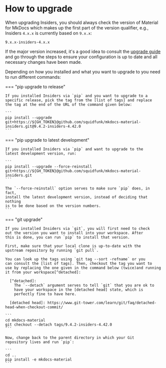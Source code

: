 # How to upgrade

When upgrading Insiders, you should always check the version of Material for
MkDocs which makes up the first part of the version qualifier, e.g., Insiders
`4.x.x` is currently based on `9.x.x`:

```
9.x.x-insiders-4.x.x
```

If the major version increased, it's a good idea to consult the [upgrade
guide] and go through the steps to ensure your configuration is up to date and
all necessary changes have been made.

  [upgrade guide]: ../../../GreaterWMS-Doc-CN/docs/upgrade.md
  [list of tags]: https://github.com/squidfunk/mkdocs-material-insiders/tags

Depending on how you installed and what you want to upgrade to you
need to run different commands:

=== "pip upgrade to release"

    If you installed Insiders via `pip` and you want to upgrade to a
    specific release, pick the tag from the [list of tags] and replace
    the tag at the end of the URL of the command given below:

    ```
    pip install --upgrade git+https://${GH_TOKEN}@github.com/squidfunk/mkdocs-material-insiders.git@9.4.2-insiders-4.42.0
    ```

=== "pip upgrade to latest development"

    If you installed Insiders via `pip` and want to upgrade to the
    latest development version, run:

    ```
    pip install --upgrade --force-reinstall git+https://${GH_TOKEN}@github.com/squidfunk/mkdocs-material-insiders.git
    ```

    The `--force-reinstall` option serves to make sure `pip` does, in fact,
    install the latest development version, instead of deciding that  nothing
    is to be done based on the version numbers.
    ```

=== "git upgrade"

    If you installed Insiders via `git`, you will first need to check
    out the version you want to install into your workspace. After
    this is done, you can run `pip` to install that version.

    First, make sure that your local clone is up-to-date with the
    upstream repository by running `git pull`.

    You can look up the tags using `git tag --sort -refname` or you
    can consult the [list of tags]. Then, checkout the tag you want to
    use by replacing the one given in the command below (twice)and running
    it from your workspace[^detached]:

      [^detached]:
        The `--detach` argument serves to tell `git` that you are ok to
        have your workspace in the [detached head] state, which is
        perfectly fine to have here.

      [detached head]: https://www.git-tower.com/learn/git/faq/detached-head-when-checkout-commit/

    ```
    cd mkdocs-material
    git checkout --detach tags/9.4.2-insiders-4.42.0
    ```

    Now, change back to the parent directory in which your Git
    repository lives and run `pip`:

    ```
    cd ..
    pip install -e mkdocs-material
    ```


